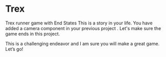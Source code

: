 # Trex
Trex runner game with End States
This is a story in your life. You have added a camera component in your previous project . Let's make sure the game ends in this project.

This is a challenging endeavor and I am sure you will make a great game. Let’s go!

